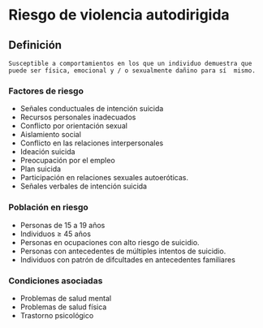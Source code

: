 # Riesgo de violencia autodirigida
## Definición
	Susceptible a comportamientos en los que un individuo demuestra que puede ser física, emocional y / o sexualmente dañino para sí  mismo.

### Factores de riesgo
- Señales conductuales de intención
suicida 
- Recursos personales
inadecuados
- Conflicto por orientación sexual 
- Aislamiento social
- Conflicto en las relaciones
interpersonales 
- Ideación suicida
- Preocupación por el empleo 
- Plan suicida
- Participación en relaciones sexuales
autoeróticas.
- Señales verbales de intención suicida

### Población en riesgo
- Personas de 15 a 19 años   
- Individuos ≥ 45 años   
- Personas en ocupaciones con 
alto riesgo de suicidio.
- Personas con antecedentes de
múltiples intentos de suicidio.
- Individuos con patrón de difcultades en antecedentes familiares

### Condiciones asociadas
- Problemas de salud mental
- Problemas de salud física
- Trastorno psicológico

